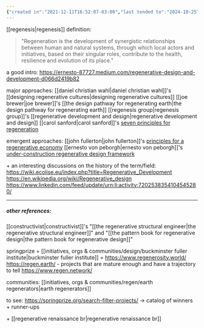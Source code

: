 ```yaml
---
{"created in":"2021-12-11T16:52:07-03:00","last tended to":"2024-10-25T13:38:08-03:00","tags":["regen","design","response","framework","🌱"],"relevancescore":97,"notestage":["🌱"],"aliases":["regenerative","regeneration"],"created":"2021-12-11T16:52:07.327-03:00","updated":"2025-06-11T15:04:51.869-03:00","dg-publish":true,"readinesslevel":"20%","permalink":"/responses/regen/regenerative-design/","dgPassFrontmatter":true}
---
```


[[regenesis\|regenesis]] definition:

> "Regeneration is the development of synergistic relationships between human and natural systems, through which local actors and initiatives, based on their singular roles, contribute to the health, resilience and evolution of its place."

a good intro: https://ernesto-87727.medium.com/regenerative-design-and-development-d066d2419b82

major approaches:
[[daniel christian wahl\|daniel christian wahl]]'s [[designing regenerative cultures\|designing regenerative cultures]]
[[joe brewer\|joe brewer]]'s [[the design pathway for regenerating earth\|the design pathway for regenerating earth]]
[[regenesis group\|regenesis group]]'s [[regenerative development and design\|regenerative development and design]]
[[carol sanford\|carol sanford]]'s [seven principles for regeneration](https://makingpermaculturestronger.net/carol-sanfords-seven-first-principles-of-regeneration-some-further-reflections/)

emergent approaches:
[[john fullerton\|john fullerton]]'s [principles for a regenerative economy](https://capitalinstitute.org/8-principles-regenerative-economy/)
[[ernesto von peborgh\|ernesto von peborgh]]'s [under-construction regenerative design framework](https://ernesto-87727.medium.com/regenerative-design-a-framework-for-emergent-knowledge-and-capacity-472e7366390e)

\+ an interesting discussions on the history of the term/field:
https://wiki.ecolise.eu/index.php?title=Regenerative_Development
https://en.wikipedia.org/wiki/Regenerative_design
https://www.linkedin.com/feed/update/urn:li:activity:7202538354104545280/

---
##### other references:

[[constructivist\|constructivist]]'s "[[the regenerative structural engineer\|the regenerative structural engineer]]" and "[[the pattern book for regenerative design\|the pattern book for regenerative design]]"

springprize + [[initiatives, orgs & communities/design/buckminster fuller institute\|buckminster fuller institute]] = https://www.regenerosity.world/
https://regen.earth/ - projects that are mature enough and have a trajectory to tell
https://www.regen.network/

communities: [[initiatives, orgs & communities/regen/earth regenerators\|earth regenerators]]

to see: https://springprize.org/search-filter-projects/ -> catalog of winners + runner-ups

\+ [[regenerative renaissance br\|regenerative renaissance br]]